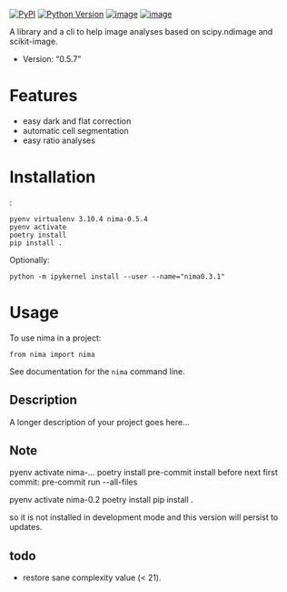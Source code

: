 [![PyPI](https://img.shields.io/pypi/v/nima.svg)][pypi status]
[![Python Version](https://img.shields.io/pypi/pyversions/nima)][pypi status]
[![image](https://github.com/darosio/nima/actions/workflows/tests.yml/badge.svg)](https://github.com/darosio/nima/actions/workflows/tests.yml)
[![image](https://codecov.io/gh/darosio/nima/branch/main/graph/badge.svg?token=OR0LUZUJUR)](https://codecov.io/gh/darosio/nima)

[pypi status]: https://pypi.org/project/nima/

A library and a cli to help image analyses based on scipy.ndimage and
scikit-image.

- Version: “0.5.7”

# Features

-   easy dark and flat correction
-   automatic cell segmentation
-   easy ratio analyses

# Installation

:

	pyenv virtualenv 3.10.4 nima-0.5.4
	pyenv activate
	poetry install
	pip install .

Optionally:

	python -m ipykernel install --user --name="nima0.3.1"


# Usage

To use nima in a project:

    from nima import nima

See documentation for the `nima` command line.

## Description

A longer description of your project goes here\...

## Note

pyenv activate nima-...
poetry install pre-commit
install before next first commit: pre-commit run --all-files

pyenv activate nima-0.2
poetry install
pip install .

so it is not installed in development mode and this version will persist to updates.

## todo

- restore sane complexity value (< 21).
